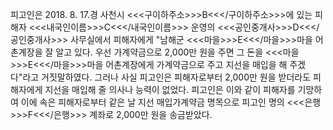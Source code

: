 피고인은 2018. 8. 17.경 사천시 <<<구이하주소>>>B<<</구이하주소>>>에 있는 피해자 <<<내국인이름>>>C<<</내국인이름>>> 운영의 <<<공인중개사>>>D<<</공인중개사>>> 사무실에서 피해자에게 "남해군 <<<마을>>>E<<</마을>>>마을 어촌계장을 잘 알고 있다. 우선 가계약금으로 2,000만 원을 주면 그 돈을 <<<마을>>>E<<</마을>>>마을 어촌계장에게 가계약금으로 주고 지선을 매입을 해 주겠다"라고 거짓말하였다.
그러나 사실 피고인은 피해자로부터 2,000만 원을 받더라도 피해자에게 지선을 매입해 줄 의사나 능력이 없었다.
피고인은 이와 같이 피해자를 기망하여 이에 속은 피해자로부터 같은 날 지선 매입가계약금 명목으로 피고인 명의 <<<은행>>>F<<</은행>>> 계좌로 2,000만 원을 송금받았다.